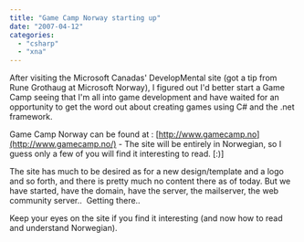 ```yaml
---
title: "Game Camp Norway starting up"
date: "2007-04-12"
categories: 
  - "csharp"
  - "xna"
---
```


After visiting the Microsoft Canadas' DevelopMental site (got a tip from Rune Grothaug at Microsoft Norway), I figured out I'd better start a Game Camp seeing that I'm all into game development and have waited for an opportunity to get the word out about creating games using C# and the .net framework.

Game Camp Norway can be found at : [http://www.gamecamp.no](http://www.gamecamp.no/) - The site will be entirely in Norwegian, so I guess only a few of you will find it interesting to read. \[:)\]

The site has much to be desired as for a new design/template and a logo and so forth, and there is pretty much no content there as of today. But we have started, have the domain, have the server, the mailserver, the web community server..  Getting there..

Keep your eyes on the site if you find it interesting (and now how to read and understand Norwegian).
